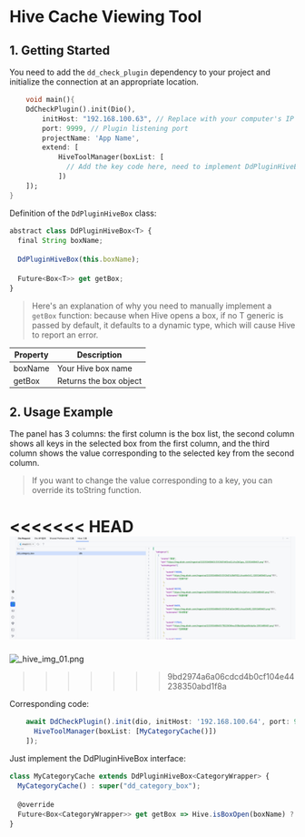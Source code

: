 # Hive Cache Viewing Tool

## 1. Getting Started

You need to add the `dd_check_plugin` dependency to your project and initialize the connection at an appropriate location.

```dart
    void main(){
    DdCheckPlugin().init(Dio(),
        initHost: "192.168.100.63", // Replace with your computer's IP
        port: 9999, // Plugin listening port
        projectName: 'App Name',
        extend: [
            HiveToolManager(boxList: [
              // Add the key code here, need to implement DdPluginHiveBox abstract class
            ])
    ]);
}
```

Definition of the `DdPluginHiveBox` class:

```javascript
abstract class DdPluginHiveBox<T> {
  final String boxName;

  DdPluginHiveBox(this.boxName);

  Future<Box<T>> get getBox;
}
```

> Here's an explanation of why you need to manually implement a `getBox` function: because when Hive opens a box, if no T generic is passed by default, it defaults to a dynamic type, which will cause Hive to report an error.

| Property | Description |
|----------|-------------|
| boxName  | Your Hive box name |
| getBox   | Returns the box object |

## 2. Usage Example

The panel has 3 columns: the first column is the box list, the second column shows all keys in the selected box from the first column, and the third column shows the value corresponding to the selected key from the second column.

> If you want to change the value corresponding to a key, you can override its toString function.

<<<<<<< HEAD
![_hive_img_01.png](../../assets/images/_hive_img_01.png)
=======
![_hive_img_01.png](/images/hive/_hive_img_01.png)
>>>>>>> 9bd2974a6a06cdcd4b0cf104e44238350abd1f8a

Corresponding code:

```javascript
    await DdCheckPlugin().init(dio, initHost: '192.168.100.64', port: 9998, projectName: 'shop', extend: [
      HiveToolManager(boxList: [MyCategoryCache()])
    ]);
```

Just implement the DdPluginHiveBox interface:

```javascript
class MyCategoryCache extends DdPluginHiveBox<CategoryWrapper> {
  MyCategoryCache() : super("dd_category_box");

  @override
  Future<Box<CategoryWrapper>> get getBox => Hive.isBoxOpen(boxName) ? Future.value(Hive.box(boxName)) : Hive.openBox(boxName);
}
```
